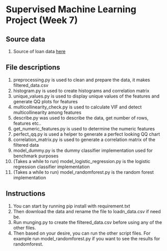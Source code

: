 # Supervised Machine Learning Project (Week 7)

## Source data
1. Source of loan data [here](https://www.kaggle.com/datasets/yasserh/loan-default-dataset/data)

## File descriptions

1. preprocessing.py is used to clean and prepare the data, it makes filtered_data.csv
2. histogram.py is used to create histograms and correlation matrix
3. unique_values.py is used to display unique values of the features and generate QQ plots for features
4. multicollinearity_check.py is used to calculate VIF and detect multicollinearity among features
5. describe.py was used to describe the data, get number of rows, features etc..
6. get_numeric_features.py is used to determine the numeric features
7. perfect_qq.py is used a helper to generate a perfect looking QQ chart
8. correlation_matrix.py is used to generate a correlation matrix of the filtered data
9. model_dummy.py is the dummy classifier implementation used for benchmark purposes
10. (Takes a while to run) model_logistic_regression.py is the logistic regression classifier implementation
11. (Takes a while to run) model_randomforest.py is the random forest implementation

## Instructions

1. You can start by running pip install with requirement.txt
2. Then download the data and rename the file to loadn_data.csv if need be.
3. Run munging.py to create the filtered_data.csv before using any of the other files.
4. Then based on your desire, you can run the other script files. For example run model_randomforest.py if you want to see the results for randomforest.
